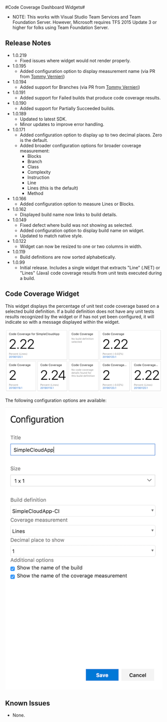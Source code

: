 #Code Coverage Dashboard Widgets#
* NOTE: This works with Visual Studio Team Services and Team Foundation Server. However, Microsoft requires TFS 2015 Update 3 or higher for folks using Team Foundation Server.

## Release Notes
* 1.0.219
    * Fixed issues where widget would not render properly.
* 1.0.195
    * Added configuration option to display measurement name (via PR from [Tommy Vernieri](https://github.com/Blackbaud-TommyVernieri))
* 1.0.194
    * Added support for Branches (via PR from [Tommy Vernieri](https://github.com/Blackbaud-TommyVernieri))
* 1.0.191
    * Added support for Failed builds that produce code coverage results.
* 1.0.190
    * Added support for Partially Succeeded builds.
* 1.0.189
    * Updated to latest SDK.
    * Minor updates to improve error handling.
* 1.0.171
    * Added configuration option to display up to two decimal places. Zero is the default.
    * Added broader configuration options for broader coverage measurement:
        * Blocks
        * Branch
        * Class
        * Complexity
        * Instruction
        * Line
        * Lines (this is the default)
        * Method
* 1.0.166
    * Added configuration option to measure Lines or Blocks.
* 1.0.162
    * Displayed build name now links to build details.
* 1.0.149
    * Fixed defect where build was not showing as selected.
    * Added configuration option to display build name on widget. 
    * Updated to match native style.
* 1.0.122
    * Widget can now be resized to one or two columns in width.
* 1.0.119
    * Build definitions are now sorted alphabetically.
* 1.0.99
    * Initial release. Includes a single widget that extracts "Line" (.NET) or "Lines" (Java) code coverage results from unit tests executed during a build.

## Code Coverage Widget
This widget displays the percentage of unit test code coverage based on a selected build definition. If a build definition does not have any unit tests results recognized by the widget or if has not yet been configured, it will indicate so with a message displayed within the widget.

![](img/preview1.png)

The following configuration options are available:

![](img/screenshots/configuration.png)

## Known Issues
* None.
